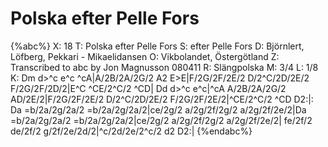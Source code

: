 # Polska efter Pelle Fors

{%abc%}
X: 18
T: Polska efter Pelle Fors
S: efter Pelle Fors
D: Björnlert, Löfberg, Pekkari - Mikaelidansen
O: Vikbolandet, Östergötland
Z: Transcribed to abc by Jon Magnusson 080411
R: Slängpolska
M: 3/4
L: 1/8
K: Dm
d>^c e^c ^cA|A/2B/2A/2G/2 A2 E>E|F/2G/2F/2E/2 D/2^C/2D/2E/2 F/2G/2F/2D/2|E^C ^CE/2^C/2 ^CD|
Dd d>^c e^c|^cA A/2B/2A/2G/2 AD/2E/2|F/2G/2F/2E/2 D/2^C/2D/2E/2 F/2G/2F/2E/2|^CE/2^C/2 ^CD D2:|:
Da =b/2a/2g/2a/2 =b/2a/2g/2a/2|ce/2g/2 a/2g/2f/2g/2 a/2g/2f/2e/2|Da =b/2a/2g/2a/2 =b/2a/2g/2a/2|ce/2g/2 a/2g/2f/2g/2 a/2g/2f/2e/2|
fe/2f/2 de/2f/2 g/2f/2e/2d/2|^c/2d/2e/2^c/2 d2 D2:|
{%endabc%}

